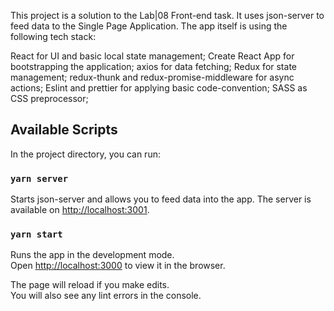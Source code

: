 This project is a solution to the Lab|08 Front-end task. It uses json-server to feed data to the Single Page Application. The app itself is 
using the following tech stack:

React for UI and basic local state management;
Create React App for bootstrapping the application;
axios for data fetching;
Redux for state management;
redux-thunk and redux-promise-middleware for async actions;
Eslint and prettier for applying basic code-convention;
SASS as CSS preprocessor;


## Available Scripts

In the project directory, you can run:

### `yarn server`

Starts json-server and allows you to feed data into the app. The server is available on [http://localhost:3001](http://localhost:3001).

### `yarn start`

Runs the app in the development mode.<br />
Open [http://localhost:3000](http://localhost:3000) to view it in the browser.

The page will reload if you make edits.<br />
You will also see any lint errors in the console.

